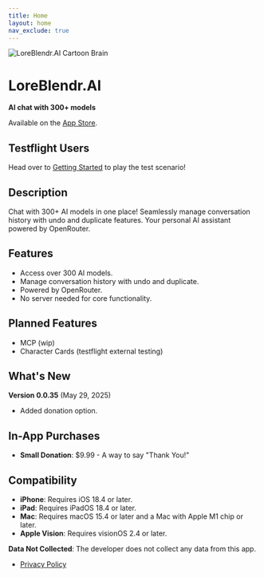```yaml
---
title: Home
layout: home
nav_exclude: true
---
```


<img src="assets/llmpowertools-cartoon-brain.jpeg" alt="LoreBlendr.AI Cartoon Brain" class="home-logo">

# LoreBlendr.AI

**AI chat with 300+ models**

Available on the [App Store](https://apps.apple.com/us/app/llm-power-tools/id6745411393).


## Testflight Users

Head over to [Getting Started](getting-started.html) to play the test scenario!

## Description

Chat with 300+ AI models in one place! Seamlessly manage conversation history with undo and duplicate features. Your personal AI assistant powered by OpenRouter.

## Features

- Access over 300 AI models.
- Manage conversation history with undo and duplicate.
- Powered by OpenRouter.
- No server needed for core functionality.

## Planned Features

- MCP (wip)
- Character Cards (testflight external testing)

## What's New

**Version 0.0.35** (May 29, 2025)
- Added donation option.

## In-App Purchases

- **Small Donation**: \$9.99 - A way to say "Thank You!"

## Compatibility

- **iPhone**: Requires iOS 18.4 or later.
- **iPad**: Requires iPadOS 18.4 or later.
- **Mac**: Requires macOS 15.4 or later and a Mac with Apple M1 chip or later.
- **Apple Vision**: Requires visionOS 2.4 or later.

**Data Not Collected**: The developer does not collect any data from this app.

- [Privacy Policy](privacy-policy.html)
